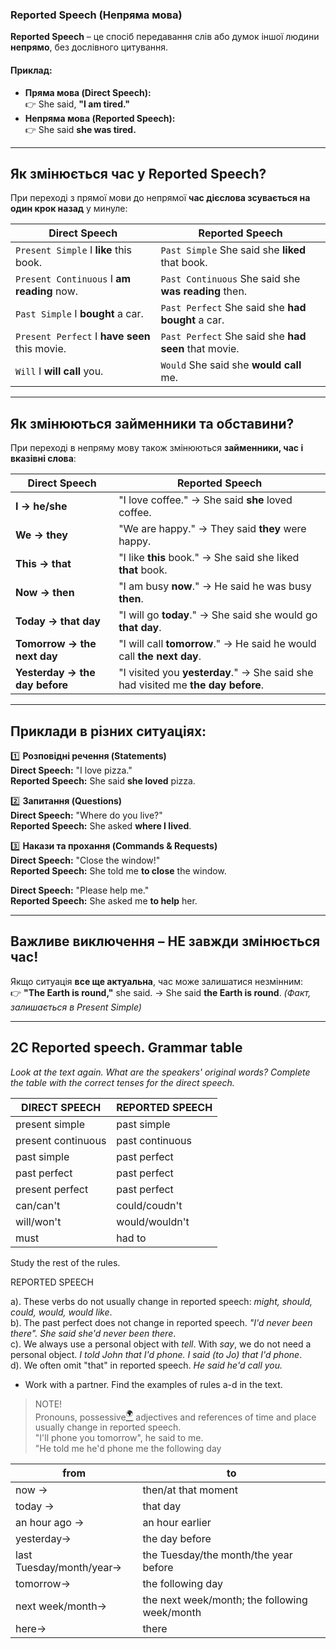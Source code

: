 ﻿### **Reported Speech (Непряма мова)**  

**Reported Speech** – це спосіб передавання слів або думок іншої людини **непрямо**, без дослівного цитування.  

#### **Приклад:**  
- **Пряма мова (Direct Speech):**  
  👉 She said, **"I am tired."**  
- **Непряма мова (Reported Speech):**  
  👉 She said **she was tired.**  

---

## **Як змінюється час у Reported Speech?**  

При переході з прямої мови до непрямої **час дієслова зсувається на один крок назад** у минуле:

| **Direct Speech** | **Reported Speech** |
|------------------|------------------|
| `Present Simple` I **like** this book. | `Past Simple` She said she **liked** that book. |
| `Present Continuous` I **am reading** now. | `Past Continuous` She said she **was reading** then. |
| `Past Simple` I **bought** a car. | `Past Perfect` She said she **had bought** a car. |
| `Present Perfect` I **have seen** this movie. | `Past Perfect` She said she **had seen** that movie. |
| `Will` I **will call** you. | `Would` She said she **would call** me. |

---

## **Як змінюються займенники та обставини?**  

При переході в непряму мову також змінюються **займенники, час і вказівні слова**:  

| **Direct Speech** | **Reported Speech** |
|------------------|------------------|
| **I → he/she** | "I love coffee." → She said **she** loved coffee. |
| **We → they** | "We are happy." → They said **they** were happy. |
| **This → that** | "I like **this** book." → She said she liked **that** book. |
| **Now → then** | "I am busy **now**." → He said he was busy **then**. |
| **Today → that day** | "I will go **today**." → She said she would go **that day**. |
| **Tomorrow → the next day** | "I will call **tomorrow**." → He said he would call **the next day**. |
| **Yesterday → the day before** | "I visited you **yesterday**." → She said she had visited me **the day before**. |

---

## **Приклади в різних ситуаціях:**  

1️⃣ **Розповідні речення (Statements)**  
**Direct Speech:** "I love pizza."  
**Reported Speech:** She said **she loved** pizza.  

2️⃣ **Запитання (Questions)**  
**Direct Speech:** "Where do you live?"  
**Reported Speech:** She asked **where I lived**.  

3️⃣ **Накази та прохання (Commands & Requests)**  
**Direct Speech:** "Close the window!"  
**Reported Speech:** She told me **to close** the window.  

**Direct Speech:** "Please help me."  
**Reported Speech:** She asked me **to help** her.  

---

## **Важливе виключення – НЕ завжди змінюється час!**  
Якщо ситуація **все ще актуальна**, час може залишатися незмінним:  
👉 **"The Earth is round,"** she said. → She said **the Earth is round**. *(Факт, залишається в Present Simple)*  




---

## 2C Reported speech. Grammar table
*Look at the text again. What are the speakers' original words? Complete the table with the correct tenses for the direct speech.*

| DIRECT SPEECH | REPORTED SPEECH |
| --- | --- |
| present simple | past simple |
| present continuous | past continuous |
| past simple | past perfect |
| past perfect | past perfect |
| present perfect | past perfect |
| can/can't | could/coudn't  |
| will/won't | would/wouldn't  |
| must | had to |

Study the rest of the rules.

REPORTED SPEECH
 
a). These verbs do not usually change in reported speech: *might, should, could, would, would like*.  
b). The past perfect does not change in reported speech. *"I'd never been there". She said she'd never been there*.    
c). We always use a personal object with *tell*. With *say*, we do not need a personal object. *I told John that I'd phone. I said (to Jo) that I'd phone*.   
d). We often omit "that" in reported speech. *He said he'd call you.*  

- Work with a partner. Find the examples of rules a-d in the text.

> NOTE!  
> Pronouns, possessive[<sup>🌍</sup>](# "possessive [позесів] — власницький, присвійний") adjectives and references of time and place usually change in reported speech.  
> "I'll phone you tomorrow", he said to me.  
> "He told me he'd phone me the following day  

| from | to |
| --- | --- |
| now -> | then/at that moment  |
| today ->| that day |
| an hour ago -> | an hour earlier |
| yesterday-> | the day before |
| last Tuesday/month/year-> | the Tuesday/the month/the year before |
| tomorrow-> | the following day |
| next week/month-> | the next week/month;  the following week/month |
| here-> | there |
